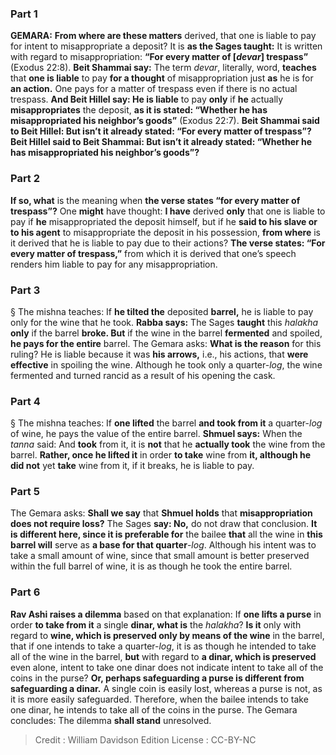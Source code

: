 
### Part 1
<strong>GEMARA:</strong> <b>From where are these matters</b> derived, that one is liable to pay for intent to misappropriate a deposit? It is <b>as the Sages taught:</b> It is written with regard to misappropriation: <b>“For every matter of [<i>devar</i>] trespass”</b> (Exodus 22:8). <b>Beit Shammai say:</b> The term <i>devar</i>, literally, word, <b>teaches</b> that <b>one is liable</b> to pay <b>for a thought</b> of misappropriation just <b>as</b> he is for <b>an action.</b> One pays for a matter of trespass even if there is no actual trespass. <b>And Beit Hillel say: He is liable</b> to pay <b>only</b> if <b>he</b> actually <b>misappropriates</b> the deposit, <b>as it is stated: “Whether he has misappropriated his neighbor’s goods”</b> (Exodus 22:7). <b>Beit Shammai said to Beit Hillel: But isn’t it already stated: “For every matter of trespass”? Beit Hillel said to Beit Shammai: But isn’t it already stated: “Whether he has misappropriated his neighbor’s goods”?</b>

### Part 2
<b>If so, what</b> is the meaning when <b>the verse states “for every matter of trespass”?</b> One <b>might</b> have thought: <b>I have</b> derived <b>only</b> that one is liable to pay if <b>he</b> misappropriated the deposit himself, but if he <b>said to his slave or to his agent</b> to misappropriate the deposit in his possession, <b>from where</b> is it derived that he is liable to pay due to their actions? <b>The verse states: “For every matter of trespass,”</b> from which it is derived that one’s speech renders him liable to pay for any misappropriation.

### Part 3
§ The mishna teaches: If <b>he tilted the</b> deposited <b>barrel,</b> he is liable to pay only for the wine that he took. <b>Rabba says:</b> The Sages <b>taught</b> this <i>halakha</i> <b>only</b> if the barrel <b>broke. But</b> if the wine in the barrel <b>fermented</b> and spoiled, <b>he pays for the entire</b> barrel. The Gemara asks: <b>What is the reason</b> for this ruling? He is liable because it was <b>his arrows,</b> i.e., his actions, that <b>were effective</b> in spoiling the wine. Although he took only a quarter-<i>log</i>, the wine fermented and turned rancid as a result of his opening the cask.

### Part 4
§ The mishna teaches: If <b>one lifted</b> the barrel <b>and took from it</b> a quarter-<i>log</i> of wine, he pays the value of the entire barrel. <b>Shmuel says:</b> When the <i>tanna</i> said: And <b>took</b> from it, it is <b>not</b> that he <b>actually took</b> the wine from the barrel. <b>Rather, once he lifted it</b> in order <b>to take</b> wine from <b>it, although he did not</b> yet <b>take</b> wine from it, if it breaks, he is liable to pay.

### Part 5
The Gemara asks: <b>Shall we say</b> that <b>Shmuel holds</b> that <b>misappropriation does not require loss?</b> The Sages <b>say: No,</b> do not draw that conclusion. <b>It is different here, since it is preferable for</b> the bailee <b>that</b> all the wine in <b>this barrel will</b> serve as <b>a base for that quarter</b>-<i>log</i>. Although his intent was to take a small amount of wine, since that small amount is better preserved within the full barrel of wine, it is as though he took the entire barrel.

### Part 6
<b>Rav Ashi raises a dilemma</b> based on that explanation: If <b>one lifts a purse</b> in order <b>to take from it</b> a single <b>dinar, what is</b> the <i>halakha</i>? <b>Is it</b> only with regard to <b>wine, which is preserved only by means of the wine</b> in the barrel, that if one intends to take a quarter-<i>log</i>, it is as though he intended to take all of the wine in the barrel, <b>but</b> with regard to <b>a dinar, which is preserved</b> even alone, intent to take one dinar does not indicate intent to take all of the coins in the purse? <b>Or, perhaps safeguarding a purse is different from safeguarding a dinar.</b> A single coin is easily lost, whereas a purse is not, as it is more easily safeguarded. Therefore, when the bailee intends to take one dinar, he intends to take all of the coins in the purse. The Gemara concludes: The dilemma <b>shall stand</b> unresolved.

>Credit : William Davidson Edition
>License : CC-BY-NC